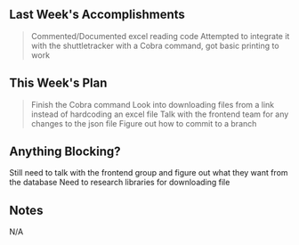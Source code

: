 ## Last Week's Accomplishments

> Commented/Documented excel reading code 
> Attempted to integrate it with the shuttletracker with a Cobra command, got basic printing to work

## This Week's Plan

> Finish the Cobra command 
> Look into downloading files from a link instead of hardcoding an
excel file
> Talk with the frontend team for any changes to the json file 
> Figure out how to commit to a branch

## Anything Blocking?

Still need to talk with the frontend group and figure out what they 
want from the database 
Need to research libraries for downloading file

## Notes

N/A

